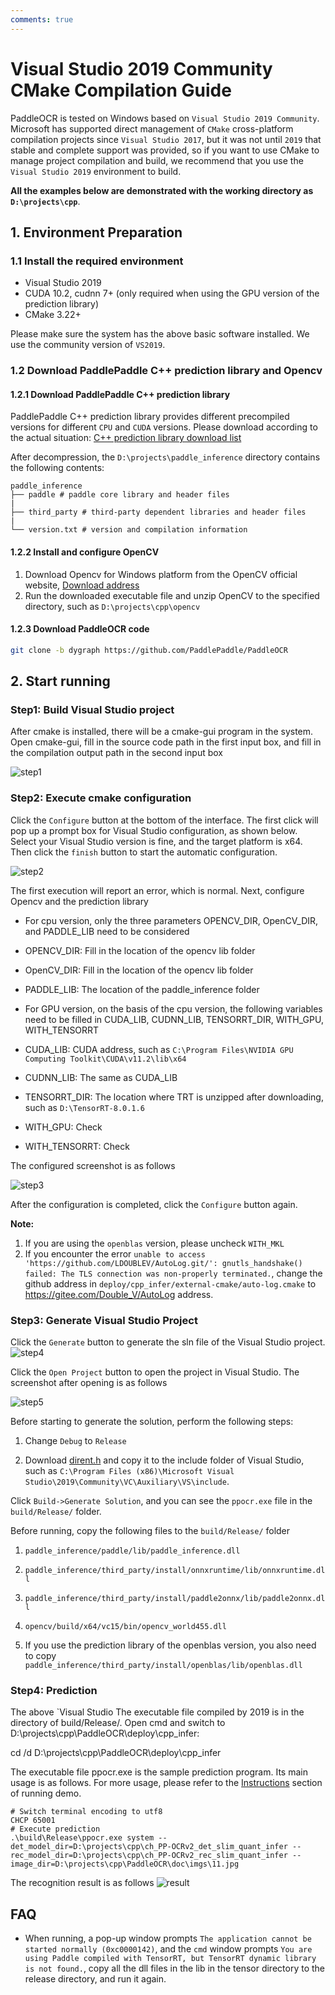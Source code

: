 ```yaml
---
comments: true
---
```


# Visual Studio 2019 Community CMake Compilation Guide

PaddleOCR is tested on Windows based on `Visual Studio 2019 Community`. Microsoft has supported direct management of `CMake` cross-platform compilation projects since `Visual Studio 2017`, but it was not until `2019` that stable and complete support was provided, so if you want to use CMake to manage project compilation and build, we recommend that you use the `Visual Studio 2019` environment to build.

**All the examples below are demonstrated with the working directory as `D:\projects\cpp`**.

## 1. Environment Preparation

### 1.1 Install the required environment

- Visual Studio 2019
- CUDA 10.2, cudnn 7+ (only required when using the GPU version of the prediction library)
- CMake 3.22+

Please make sure the system has the above basic software installed. We use the community version of `VS2019`.

### 1.2 Download PaddlePaddle C++ prediction library and Opencv

#### 1.2.1 Download PaddlePaddle C++ prediction library

PaddlePaddle C++ prediction library provides different precompiled versions for different `CPU` and `CUDA` versions. Please download according to the actual situation: [C++ prediction library download list](https://www.paddlepaddle.org.cn/inference/master/guides/install/download_lib.html#windows)

After decompression, the `D:\projects\paddle_inference` directory contains the following contents:

```
paddle_inference
├── paddle # paddle core library and header files
|
├── third_party # third-party dependent libraries and header files
|
└── version.txt # version and compilation information
```

#### 1.2.2 Install and configure OpenCV

1. Download Opencv for Windows platform from the OpenCV official website, [Download address](https://github.com/opencv/opencv/releases)
2. Run the downloaded executable file and unzip OpenCV to the specified directory, such as `D:\projects\cpp\opencv`

#### 1.2.3 Download PaddleOCR code

```bash
git clone -b dygraph https://github.com/PaddlePaddle/PaddleOCR
```

## 2. Start running

### Step1: Build Visual Studio project

After cmake is installed, there will be a cmake-gui program in the system. Open cmake-gui, fill in the source code path in the first input box, and fill in the compilation output path in the second input box

![step1](./images/cmake_step1.png)

### Step2: Execute cmake configuration

Click the `Configure` button at the bottom of the interface. The first click will pop up a prompt box for Visual Studio configuration, as shown below. Select your Visual Studio version is fine, and the target platform is x64. Then click the `finish` button to start the automatic configuration.

![step2](./images/cmake_step2.png)

The first execution will report an error, which is normal. Next, configure Opencv and the prediction library

- For cpu version, only the three parameters OPENCV_DIR, OpenCV_DIR, and PADDLE_LIB need to be considered

- OPENCV_DIR: Fill in the location of the opencv lib folder

- OpenCV_DIR: Fill in the location of the opencv lib folder

- PADDLE_LIB: The location of the paddle_inference folder

- For GPU version, on the basis of the cpu version, the following variables need to be filled in
CUDA_LIB, CUDNN_LIB, TENSORRT_DIR, WITH_GPU, WITH_TENSORRT

- CUDA_LIB: CUDA address, such as `C:\Program Files\NVIDIA GPU Computing Toolkit\CUDA\v11.2\lib\x64`

- CUDNN_LIB: The same as CUDA_LIB

- TENSORRT_DIR: The location where TRT is unzipped after downloading, such as `D:\TensorRT-8.0.1.6`
- WITH_GPU: Check
- WITH_TENSORRT: Check

The configured screenshot is as follows

![step3](./images/cmake_step3.png)

After the configuration is completed, click the `Configure` button again.

**Note:**

1. If you are using the `openblas` version, please uncheck `WITH_MKL`
2. If you encounter the error `unable to access 'https://github.com/LDOUBLEV/AutoLog.git/': gnutls_handshake() failed: The TLS connection was non-properly terminated.`, change the github address in `deploy/cpp_infer/external-cmake/auto-log.cmake` to <https://gitee.com/Double_V/AutoLog> address.

### Step3: Generate Visual Studio Project

Click the `Generate` button to generate the sln file of the Visual Studio project.
![step4](./images/cmake_step4.png)

Click the `Open Project` button to open the project in Visual Studio. The screenshot after opening is as follows

![step5](./images/vs_step1.png)

Before starting to generate the solution, perform the following steps:

1. Change `Debug` to `Release`

2. Download [dirent.h](https://paddleocr.bj.bcebos.com/deploy/cpp_infer/cpp_files/dirent.h) and copy it to the include folder of Visual Studio, such as `C:\Program Files (x86)\Microsoft Visual Studio\2019\Community\VC\Auxiliary\VS\include`.

Click `Build->Generate Solution`, and you can see the `ppocr.exe` file in the `build/Release/` folder.

Before running, copy the following files to the `build/Release/` folder

1. `paddle_inference/paddle/lib/paddle_inference.dll`

2. `paddle_inference/third_party/install/onnxruntime/lib/onnxruntime.dll`

3. `paddle_inference/third_party/install/paddle2onnx/lib/paddle2onnx.dll`

4. `opencv/build/x64/vc15/bin/opencv_world455.dll`

5. If you use the prediction library of the openblas version, you also need to copy `paddle_inference/third_party/install/openblas/lib/openblas.dll`

### Step4: Prediction

The above `Visual Studio The executable file compiled by 2019 is in the directory of build/Release/. Open cmd and switch to D:\projects\cpp\PaddleOCR\deploy\cpp_infer\:

cd /d D:\projects\cpp\PaddleOCR\deploy\cpp_infer

The executable file ppocr.exe is the sample prediction program. Its main usage is as follows. For more usage, please refer to the [Instructions](./cpp_infer.en.md) section of running demo.

```shell
# Switch terminal encoding to utf8
CHCP 65001
# Execute prediction
.\build\Release\ppocr.exe system --det_model_dir=D:\projects\cpp\ch_PP-OCRv2_det_slim_quant_infer --rec_model_dir=D:\projects\cpp\ch_PP-OCRv2_rec_slim_quant_infer --image_dir=D:\projects\cpp\PaddleOCR\doc\imgs\11.jpg
```

The recognition result is as follows
![result](./images/result.jpg)

## FAQ

- When running, a pop-up window prompts `The application cannot be started normally (0xc0000142)`, and the `cmd` window prompts `You are using Paddle compiled with TensorRT, but TensorRT dynamic library is not found.`, copy all the dll files in the lib in the tensor directory to the release directory, and run it again.
